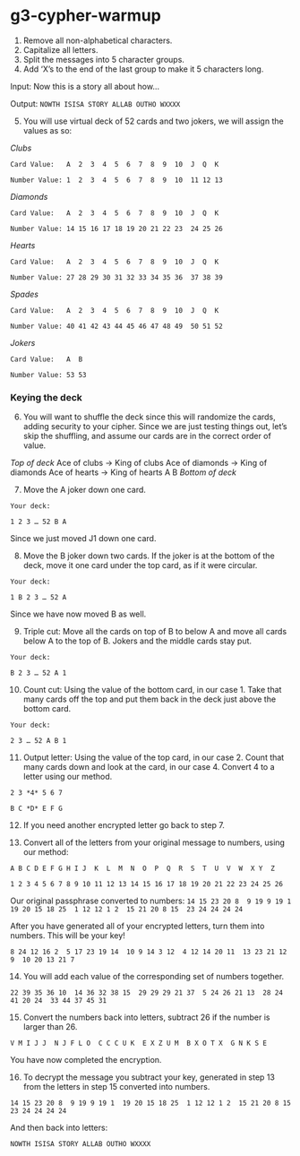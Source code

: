 g3-cypher-warmup
================

1. Remove all non-alphabetical characters.
2. Capitalize all letters.
3. Split the messages into 5 character groups.
4. Add ‘X’s to the end of the last group to make it 5 characters long.

Input:
Now this is a story all about how… 

Output:
`NOWTH ISISA STORY ALLAB OUTHO WXXXX`

5. You will use virtual deck of 52 cards and two jokers, we will assign the values as so:

*Clubs*

`Card Value:   A  2  3  4  5  6  7  8  9  10  J  Q  K`

`Number Value: 1  2  3  4  5  6  7  8  9  10  11 12 13`

*Diamonds*

`Card Value:   A  2  3  4  5  6  7  8  9  10  J  Q  K`

`Number Value: 14 15 16 17 18 19 20 21 22 23  24 25 26`

*Hearts*

`Card Value:   A  2  3  4  5  6  7  8  9  10  J  Q  K`

`Number Value: 27 28 29 30 31 32 33 34 35 36  37 38 39`

*Spades*

`Card Value:   A  2  3  4  5  6  7  8  9  10  J  Q  K`

`Number Value: 40 41 42 43 44 45 46 47 48 49  50 51 52`

*Jokers*

`Card Value:   A  B`

`Number Value: 53 53`

### Keying the deck

6. You will want to shuffle the deck since this will randomize the cards, adding security to your cipher. Since we are just testing things out, let’s skip the shuffling, and assume our cards are in the correct order of value.

*Top of deck*
Ace of clubs -> King of clubs
Ace of diamonds -> King of diamonds
Ace of hearts -> King of hearts
A
B
*Bottom of deck*

7. Move the A joker down one card. 

`Your deck:`

`1 2 3 … 52 B A`

Since we just moved J1 down one card.

8. Move the B joker down two cards. If the joker is at the bottom of the deck, move it one card under the top card, as if it were circular. 

`Your deck:`

`1 B 2 3 … 52 A`

Since we have now moved B as well. 

9. Triple cut: Move all the cards on top of B to below A and move all cards below A to the top of B. Jokers and the middle cards stay put.

`Your deck:`

`B 2 3 … 52 A 1`

10. Count cut: Using the value of the bottom card, in our case 1. Take that many cards off the top and put them back in the deck just above the bottom card.

`Your deck:`

`2 3 … 52 A B 1`

11. Output letter: Using the value of the top card, in our case 2. Count that many cards down and look at the card, in our case 4. Convert 4 to a letter using our method.

`2 3 *4* 5 6 7`

`B C *D* E F G`

12. If you need another encrypted letter go back to step 7.

13. Convert all of the letters from your original message to numbers, using our method:

`A B C D E F G H I J  K  L  M  N  O  P  Q  R  S  T  U  V  W  X Y  Z`

`1 2 3 4 5 6 7 8 9 10 11 12 13 14 15 16 17 18 19 20 21 22 23 24 25 26`

Our original passphrase converted to numbers:
`14 15 23 20 8  9 19 9 19 1  19 20 15 18 25  1 12 12 1 2  15 21 20 8 15  23 24 24 24 24`

After you have generated all of your encrypted letters, turn them into numbers. This will be your key!

`8 24 12 16 2  5 17 23 19 14  10 9 14 3 12  4 12 14 20 11  13 23 21 12 9  10 20 13 21 7`

14. You will add each value of the corresponding set of numbers together.

`22 39 35 36 10  14 36 32 38 15  29 29 29 21 37  5 24 26 21 13  28 24 41 20 24  33 44 37 45 31`

15. Convert the numbers back into letters, subtract 26 if the number is larger than 26.

`V M I J J  N J F L O  C C C U K  E X Z U M  B X O T X  G N K S E`

You have now completed the encryption.

16. To decrypt the message you subtract your key, generated in step 13 from the letters in step 15 converted into numbers.

`14 15 23 20 8  9 19 9 19 1  19 20 15 18 25  1 12 12 1 2  15 21 20 8 15  23 24 24 24 24`

And then back into letters:

`NOWTH ISISA STORY ALLAB OUTHO WXXXX`


